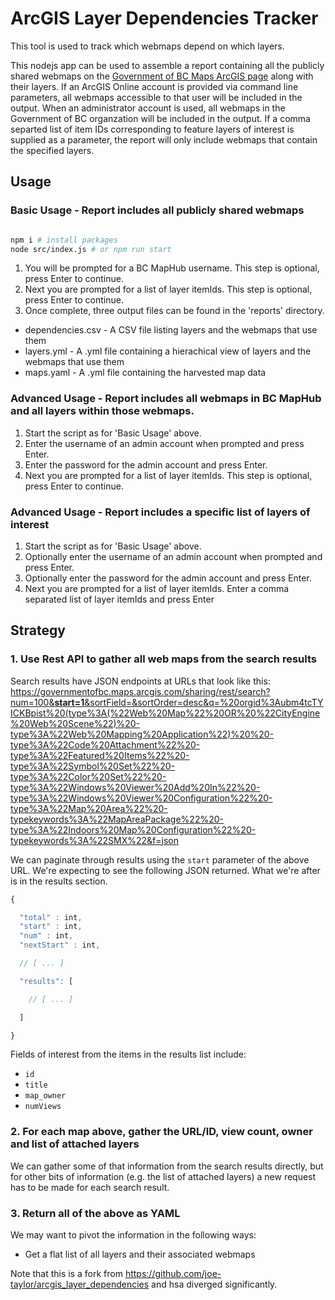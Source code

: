 # ArcGIS Layer Dependencies Tracker

This tool is used to track which webmaps depend on which layers.

This nodejs app can be used to assemble a report containing all the publicly shared webmaps on the [Government of BC Maps ArcGIS page](https://governmentofbc.maps.arcgis.com/home/search.html?t=content&q=&focus=maps-webmaps) along with their layers. If an ArcGIS Online account is provided via command line parameters, all webmaps accessible to that user will be included in the output. When an administrator account is used, all webmaps in the Government of BC organzation will be included in the output. If a comma separted list of item IDs corresponding to feature layers of interest is supplied as a parameter, the report will only include webmaps that contain the specified layers.



## Usage

### Basic Usage - Report includes all publicly shared webmaps
```bash

npm i # install packages
node src/index.js # or npm run start

```

1. You will be prompted for a BC MapHub username. This step is optional, press Enter to continue.
2. Next you are prompted for a list of layer itemIds. This step is optional, press Enter to continue.
3. Once complete, three output files can be found in the 'reports' directory.
 - dependencies.csv - A CSV file listing layers and the webmaps that use them
 - layers.yml - A .yml file containing a hierachical view of layers and the webmaps that use them
 - maps.yaml - A .yml file containing the harvested map data

### Advanced Usage - Report includes all webmaps in BC MapHub and all layers within those webmaps.
1. Start the script as for 'Basic Usage' above.
2. Enter the username of an admin account when prompted and press Enter.
3. Enter the password for the admin account and press Enter.
4. Next you are prompted for a list of layer itemIds. This step is optional, press Enter to continue.

### Advanced Usage - Report includes a specific list of layers of interest
1. Start the script as for 'Basic Usage' above.
2. Optionally enter the username of an admin account when prompted and press Enter.
3. Optionally enter the password for the admin account and press Enter.
4. Next you are prompted for a list of layer itemIds. Enter a comma separated list of layer itemIds and press Enter

## Strategy

### 1. Use Rest API to gather all web maps from the search results

Search results have JSON endpoints at URLs that look like this: [https://governmentofbc.maps.arcgis.com/sharing/rest/search?num=100&<strong>start=1</strong>&sortField=&sortOrder=desc&q=%20orgid%3Aubm4tcTYICKBpist%20(type%3A(%22Web%20Map%22%20OR%20%22CityEngine%20Web%20Scene%22)%20-type%3A%22Web%20Mapping%20Application%22)%20%20-type%3A%22Code%20Attachment%22%20-type%3A%22Featured%20Items%22%20-type%3A%22Symbol%20Set%22%20-type%3A%22Color%20Set%22%20-type%3A%22Windows%20Viewer%20Add%20In%22%20-type%3A%22Windows%20Viewer%20Configuration%22%20-type%3A%22Map%20Area%22%20-typekeywords%3A%22MapAreaPackage%22%20-type%3A%22Indoors%20Map%20Configuration%22%20-typekeywords%3A%22SMX%22&f=json](https://governmentofbc.maps.arcgis.com/sharing/rest/search?num=100&start=1&sortField=&sortOrder=desc&q=%20orgid%3Aubm4tcTYICKBpist%20(type%3A(%22Web%20Map%22%20OR%20%22CityEngine%20Web%20Scene%22)%20-type%3A%22Web%20Mapping%20Application%22)%20%20-type%3A%22Code%20Attachment%22%20-type%3A%22Featured%20Items%22%20-type%3A%22Symbol%20Set%22%20-type%3A%22Color%20Set%22%20-type%3A%22Windows%20Viewer%20Add%20In%22%20-type%3A%22Windows%20Viewer%20Configuration%22%20-type%3A%22Map%20Area%22%20-typekeywords%3A%22MapAreaPackage%22%20-type%3A%22Indoors%20Map%20Configuration%22%20-typekeywords%3A%22SMX%22&f=json)

We can paginate through results using the `start` parameter of the above URL. We're expecting to see the following JSON returned. What we're after is in the results section.

```javascript
{

  "total" : int,
  "start" : int,
  "num" : int,
  "nextStart" : int,

  // [ ... ]

  "results": [

    // [ ... ] 

  ]

}

```

Fields of interest from the items in the results list include:

  - `id`
  - `title`
  - `map_owner`
  - `numViews`

### 2. For each map above, gather the URL/ID, view count, owner and list of attached layers

We can gather some of that information from the search results directly, but for other bits of information (e.g. the list of attached layers) a new request has to be made for each search result. 

### 3. Return all of the above as YAML

We may want to pivot the information in the following ways:

 - Get a flat list of all layers and their associated webmaps

 Note that this is a fork from https://github.com/joe-taylor/arcgis_layer_dependencies and hsa diverged significantly.
